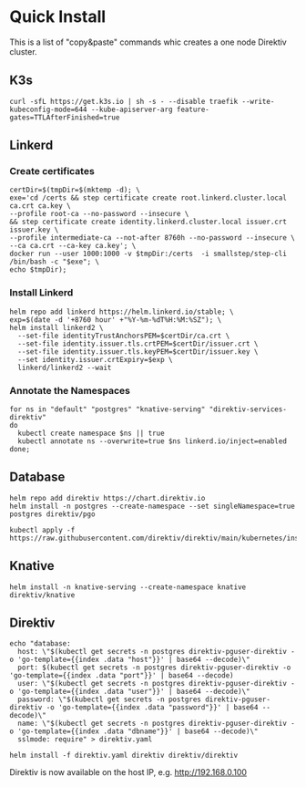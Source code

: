 # Quick Install

This is a list of "copy&paste" commands whic creates a one node Direktiv cluster.


## K3s

```console
curl -sfL https://get.k3s.io | sh -s - --disable traefik --write-kubeconfig-mode=644 --kube-apiserver-arg feature-gates=TTLAfterFinished=true
```

## Linkerd

### Create certificates

```console
certDir=$(tmpDir=$(mktemp -d); \
exe='cd /certs && step certificate create root.linkerd.cluster.local ca.crt ca.key \
--profile root-ca --no-password --insecure \
&& step certificate create identity.linkerd.cluster.local issuer.crt issuer.key \
--profile intermediate-ca --not-after 8760h --no-password --insecure \
--ca ca.crt --ca-key ca.key'; \
docker run --user 1000:1000 -v $tmpDir:/certs  -i smallstep/step-cli /bin/bash -c "$exe"; \
echo $tmpDir);
```

### Install Linkerd

```console
helm repo add linkerd https://helm.linkerd.io/stable; \
exp=$(date -d '+8760 hour' +"%Y-%m-%dT%H:%M:%SZ"); \
helm install linkerd2 \
  --set-file identityTrustAnchorsPEM=$certDir/ca.crt \
  --set-file identity.issuer.tls.crtPEM=$certDir/issuer.crt \
  --set-file identity.issuer.tls.keyPEM=$certDir/issuer.key \
  --set identity.issuer.crtExpiry=$exp \
  linkerd/linkerd2 --wait
```

### Annotate the Namespaces

```console
for ns in "default" "postgres" "knative-serving" "direktiv-services-direktiv"
do
  kubectl create namespace $ns || true
  kubectl annotate ns --overwrite=true $ns linkerd.io/inject=enabled
done;
```

## Database

```console
helm repo add direktiv https://chart.direktiv.io
helm install -n postgres --create-namespace --set singleNamespace=true postgres direktiv/pgo
```

```console
kubectl apply -f https://raw.githubusercontent.com/direktiv/direktiv/main/kubernetes/install/db/pg.yaml
```

## Knative

```console
helm install -n knative-serving --create-namespace knative direktiv/knative
```

## Direktiv

```console
echo "database:
  host: \"$(kubectl get secrets -n postgres direktiv-pguser-direktiv -o 'go-template={{index .data "host"}}' | base64 --decode)\"
  port: $(kubectl get secrets -n postgres direktiv-pguser-direktiv -o 'go-template={{index .data "port"}}' | base64 --decode)
  user: \"$(kubectl get secrets -n postgres direktiv-pguser-direktiv -o 'go-template={{index .data "user"}}' | base64 --decode)\"
  password: \"$(kubectl get secrets -n postgres direktiv-pguser-direktiv -o 'go-template={{index .data "password"}}' | base64 --decode)\"
  name: \"$(kubectl get secrets -n postgres direktiv-pguser-direktiv -o 'go-template={{index .data "dbname"}}' | base64 --decode)\"
  sslmode: require" > direktiv.yaml
```

```console
helm install -f direktiv.yaml direktiv direktiv/direktiv
```

Direktiv is now available on the host IP, e.g. http://192.168.0.100
